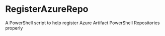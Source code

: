 # RegisterAzureRepo
A PowerShell script to help register Azure Artifact PowerShell Repositories properly
